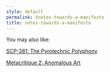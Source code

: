 ```yaml
---
style: default
permalink: Xnotes-towards-a-manifesto
title: notes-towards-a-manifesto
---
```

You may also like:

[SCP-381: The Pyrotechnic Polyphony](http://scp-wiki.net/scp-381)

[Metacritique 2: Anomalous Art](http://scp-wiki.net/metacritique-two)
